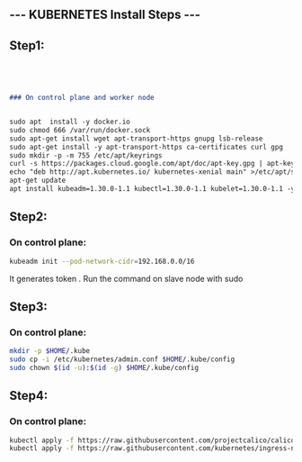 ## --- KUBERNETES Install Steps ---
## Step1:
```markdown




### On control plane and worker node


sudo apt  install -y docker.io
sudo chmod 666 /var/run/docker.sock
sudo apt-get install wget apt-transport-https gnupg lsb-release
sudo apt-get install -y apt-transport-https ca-certificates curl gpg
sudo mkdir -p -m 755 /etc/apt/keyrings
curl -s https://packages.cloud.google.com/apt/doc/apt-key.gpg | apt-key add -
echo "deb http://apt.kubernetes.io/ kubernetes-xenial main" >/etc/apt/sources.list.d/kubernetes.list
apt-get update
apt install kubeadm=1.30.0-1.1 kubectl=1.30.0-1.1 kubelet=1.30.0-1.1 -y
```

## Step2:

### On control plane:

```bash
kubeadm init --pod-network-cidr=192.168.0.0/16
```
It generates token . Run the command on slave node with sudo
## Step3:

### On control plane:

```bash
mkdir -p $HOME/.kube
sudo cp -i /etc/kubernetes/admin.conf $HOME/.kube/config
sudo chown $(id -u):$(id -g) $HOME/.kube/config
```

## Step4:

### On control plane:

```bash
kubectl apply -f https://raw.githubusercontent.com/projectcalico/calico/v3.25.1/manifests/calico.yaml
kubectl apply -f https://raw.githubusercontent.com/kubernetes/ingress-nginx/controller-v0.49.0/deploy/static/provider/baremetal/deploy.yaml
```
